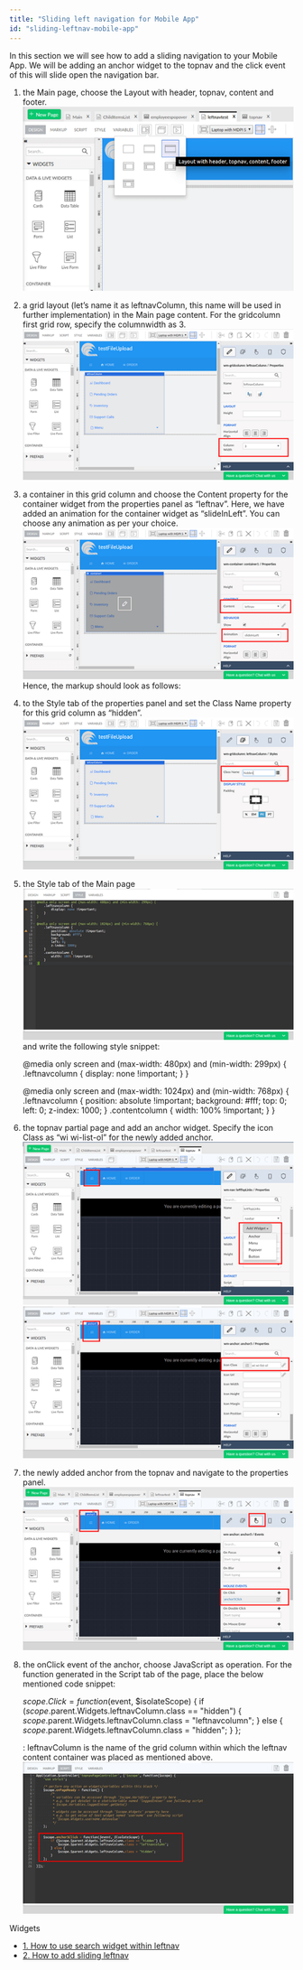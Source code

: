 ```yaml
---
title: "Sliding left navigation for Mobile App"
id: "sliding-leftnav-mobile-app"
---
```


In this section we will see how to add a sliding navigation to your Mobile App. We will be adding an anchor widget to the topnav and the click event of this will slide open the navigation bar.

1. the Main page, choose the Layout with header, topnav, content and footer. [![](../assets/sliding_leftnav1.png)](../assets/sliding_leftnav1.png)
2. a grid layout (let’s name it as leftnavColumn, this name will be used in further implementation) in the Main page content. For the gridcolumn first grid row, specify the columnwidth as 3. [![](../assets/sliding_leftnav2.png)](../assets/sliding_leftnav2.png)
3. a container in this grid column and choose the Content property for the container widget from the properties panel as “leftnav”. Here, we have added an animation for the container widget as “slideInLeft”. You can choose any animation as per your choice. [![](../assets/sliding_leftnav4.png)](../assets/sliding_leftnav4.png) Hence, the markup should look as follows:
    
    <wm-header content="header" name="header" height="auto"></wm-header>
        <wm-top-nav content="topnav" name="top\_nav1"></wm-top-nav>
        <wm-content name="content">
            <wm-page-content columnwidth="12" name="mainContent" padding="unset 15px">
                <wm-layoutgrid name="layoutgrid1">
                    <wm-gridrow name="gridrow1">
                        <wm-gridcolumn columnwidth="3" name="leftnavColumn" class="hidden">
                            <wm-container name="container1" content="leftnav" animation="slideInLeft"></wm-container>
                        </wm-gridcolumn>
                    </wm-gridrow>
                </wm-layoutgrid>
            </wm-page-content>
        </wm-content>
        <wm-footer name="footer" content="footer"></wm-footer>
    
4. to the Style tab of the properties panel and set the Class Name property for this grid column as “hidden”. [![](../assets/sliding_leftnav3.png)](../assets/sliding_leftnav3.png)
5. the Style tab of the Main page [![](../assets/sliding_leftnav5.png)](../assets/sliding_leftnav5.png) and write the following style snippet:
    
    @media only screen and (max-width: 480px) and (min-width: 299px) {
        .leftnavcolumn {
            display: none !important;
        }
    }
    
    @media only screen and (max-width: 1024px) and (min-width: 768px) {
        .leftnavcolumn {
            position: absolute !important;
            background: #fff;
            top: 0;
            left: 0;
            z-index: 1000;
        }
        .contentcolumn {
            width: 100% !important;
        }
    }
    
6. the topnav partial page and add an anchor widget. Specify the icon Class as “wi wi-list-ol” for the newly added anchor. [![](../assets/sliding_leftnav6.png)](../assets/sliding_leftnav6.png) [![](../assets/sliding_leftnav7.png)](../assets/sliding_leftnav7.png)
7. the newly added anchor from the topnav and navigate to the properties panel. [![](../assets/sliding_leftnav8.png)](../assets/sliding_leftnav8.png)
8. the onClick event of the anchor, choose JavaScript as operation. For the function generated in the Script tab of the page, place the below mentioned code snippet:
    
    $scope.Click = function($event, $isolateScope) {
            if ($scope.$parent.Widgets.leftnavColumn.class == "hidden") {
                $scope.$parent.Widgets.leftnavColumn.class = "leftnavcolumn";
            } else {
                $scope.$parent.Widgets.leftnavColumn.class = "hidden";
            }
        };
    
    : leftnavColumn is the name of the grid column within which the leftnav content container was placed as mentioned above. [![](../assets/sliding_leftnav9.png)](../assets/sliding_leftnav9.png)

Widgets

- [1\. How to use search widget within leftnav](/learn/how-tos/using-search-widget-within-navbar/)
- [2\. How to add sliding leftnav](/learn/how-tos/sliding-leftnav-mobile-app/)
